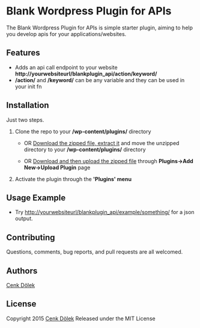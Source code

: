 # Blank Wordpress Plugin for APIs

The Blank Wordpress Plugin for APIs is simple starter plugin, aiming to help you develop apis for your applications/websites.

Features
--------

* Adds an api call endpoint to your website **http://yourwebsiteurl/blankplugin_api/__action__/__keyword__/**
* **/__action__/** and **/__keyword__/** can be any variable and they can be used in your init fn

Installation
------------

Just two steps.

1. Clone the repo to your **/wp-content/plugins/** directory 

    * OR [Download the zipped file, extract it](https://github.com/cdolek/blankplugin-for-api-wordpress/archive/master.zip) and move the unzipped directory to your **/wp-content/plugins/** directory 

    * OR [Download and then upload the zipped file](https://github.com/cdolek/blankplugin-for-api-wordpress/archive/master.zip) through **Plugins->Add New->Upload Plugin** page 
    
2. Activate the plugin through the **'Plugins' menu**


Usage Example
--------
* Try [http://yourwebsiteurl/blankplugin_api/example/something/](http://yourwebsiteurl/blankplugin_api/example/something/) for a json output.

Contributing
------------

Questions, comments, bug reports, and pull requests are all welcomed.

Authors
-------

[Cenk Dölek](mailto:cdolek@gmail.com)

License
-------

Copyright 2015 [Cenk Dölek](https://cenkdolek.com)
Released under the MIT License